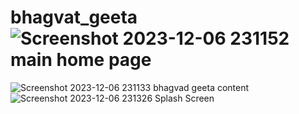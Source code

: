 # bhagvat_geeta ![Screenshot 2023-12-06 231152](https://github.com/Namit865/bhagvat_geeta/assets/135067345/df9cae9d-0ecb-4d21-a189-c787d72cd913) main home page
![Screenshot 2023-12-06 231133](https://github.com/Namit865/bhagvat_geeta/assets/135067345/b12f1910-ed43-4376-9f65-e1a31acfe85c) bhagvad geeta content
![Screenshot 2023-12-06 231326](https://github.com/Namit865/bhagvat_geeta/assets/135067345/d53756d2-026b-4498-ae5c-742916d7910c) Splash Screen
